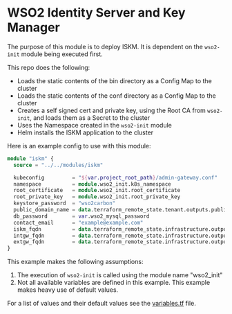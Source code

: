 # WSO2 Identity Server and Key Manager

The purpose of this module is to deploy ISKM. It is dependent on the `wso2-init` module being executed first.

This repo does the following:

- Loads the static contents of the bin directory as a Config Map to the cluster
- Loads the static contents of the conf directory as a Config Map to the cluster
- Creates a self signed cert and private key, using the Root CA from `wso2-init`, and loads them as a Secret to the cluster
- Uses the Namespace created in the `wso2-init` module
- Helm installs the ISKM application to the cluster

Here is an example config to use with this module:

```terraform
module "iskm" {
  source = "../../modules/iskm"

  kubeconfig         = "${var.project_root_path}/admin-gateway.conf"
  namespace          = module.wso2_init.k8s_namespace
  root_certificate   = module.wso2_init.root_certificate
  root_private_key   = module.wso2_init.root_private_key
  keystore_password  = "wso2carbon"
  public_domain_name = data.terraform_remote_state.tenant.outputs.public_zone_name
  db_password        = var.wso2_mysql_password
  contact_email      = "example@example.com"
  iskm_fqdn          = data.terraform_remote_state.infrastructure.outputs.iskm_private_fqdn
  intgw_fqdn         = data.terraform_remote_state.infrastructure.outputs.intgw_private_fqdn
  extgw_fqdn         = data.terraform_remote_state.infrastructure.outputs.extgw_public_fqdn
}
```

This example makes the following assumptions:

1. The execution of `wso2-init` is called using the module name "wso2_init"
2. Not all available variables are defined in this example. This example makes heavy use of default values.

For a list of values and their default values see the [variables.tf](variables.tf) file.
